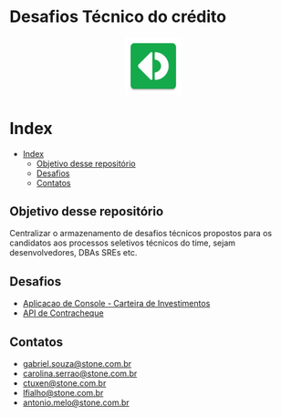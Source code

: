 <p align="center">
    <h1><strong>Desafios Técnico do crédito</strong></h1>
</p>
<p align="center">
    <img width=20% src="StoneLogo.png">
</p>

# Index

- [Index](#index)
  - [Objetivo desse repositório](#objetivo-desse-repositório)
  - [Desafios](#desafios)
  - [Contatos](#contatos)

## Objetivo desse repositório

Centralizar o armazenamento de desafios técnicos propostos para os candidatos aos processos seletivos técnicos do time, sejam desenvolvedores, DBAs SREs etc.


## Desafios
- [Aplicacao de Console - Carteira de Investimentos](https://github.com/stone-payments/credit-tech-challenges/blob/main/Aplicacao-de-Console-de-Carteira-de-Investimentos/DESCRIPTION.md)
- [API de Contracheque](https://github.com/stone-payments/credit-tech-challenges/blob/main/API-de-Contracheque/DESCRIPTION.md)
  
## Contatos
- gabriel.souza@stone.com.br
- carolina.serrao@stone.com.br
- ctuxen@stone.com.br
- lfialho@stone.com.br
- antonio.melo@stone.com.br

